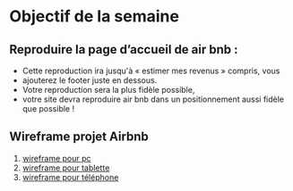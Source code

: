 # Objectif de la semaine #

## Reproduire la page d’accueil de air bnb : ##
* Cette reproduction ira jusqu'à « estimer mes revenus » compris, vous
* ajouterez le footer juste en dessous.
* Votre reproduction sera la plus fidèle possible,
* votre site devra reproduire air bnb dans un positionnement aussi fidèle que possible !

## Wireframe projet Airbnb ##

1. [wireframe pour pc](http://framebox.org/Abwkt-keupVR)
2. [wireframe pour tablette](http://framebox.org/AbWTS-wAWPsp)
3. [wireframe pour téléphone](http://framebox.org/AbWWe-ktbljK)
